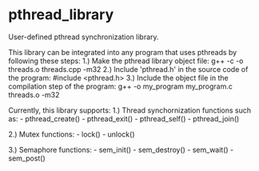 # pthread_library
User-defined pthread synchronization library.

This library can be integrated into any program that uses pthreads by following these steps:
  1.) Make the pthread library object file: g++ -c -o threads.o threads.cpp -m32
  2.) Include 'pthread.h' in the source code of the program: #include <pthread.h>
  3.) Include the object file in the compilation step of the program: g++ -o my_program my_program.c threads.o -m32

Currently, this library supports:
  1.) Thread synchornization functions such as:
    - pthread_create()
    - pthread_exit()
    - pthread_self()
    - pthread_join()

  2.) Mutex functions:
    - lock()
    - unlock()

  3.) Semaphore functions:
    - sem_init()
    - sem_destroy()
    - sem_wait()
    - sem_post()
